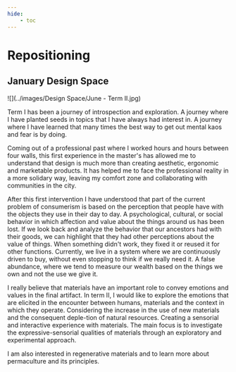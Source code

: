 ```yaml
---
hide:
    - toc
---
```


# **Repositioning**
## January Design Space 
![](../images/Design Space/June - Term II.jpg)

Term I has been a journey of introspection and exploration. A journey where I have planted seeds in topics that I have always had interest in. A journey where I have learned that many times the best way to get out mental kaos and fear is by doing.

Coming out of a professional past where I worked hours and hours between four walls, this first experience in the master's has allowed me to understand that design is much more than creating aesthetic, ergonomic and marketable products. It has helped me to face the professional reality in a more solidary way, leaving my comfort zone and collaborating with communities in the city. 

After this first intervention I have understood that part of the current problem of consumerism is based on the perception that people have with the objects they use in their day to day. A psychological, cultural, or social behavior in which affection and value about the things around us has been lost. If we look back and analyze the behavior that our ancestors had with their goods, we can highlight that they had other perceptions about the value of things.  When something didn't work, they fixed it or reused it for other functions. Currently, we live in a system where we are continuously driven to buy, without even stopping to think if we really need it. A false abundance, where we tend to measure our wealth based on the things we own and not the use we give it. 

I really believe that materials have an important role to convey emotions and values in the final artifact. In term II, I would like to explore the emotions that are elicited in the encounter between humans, materials and the context in which they operate. Considering the increase in the use of new materials and the consequent deple-tion of natural resources. Creating a sensorial and interactive experience with materials. The main focus is to investigate the expressive-sensorial qualities of materials through an exploratory and experimental approach.  

I am also interested in regenerative materials and to learn more about permaculture and its principles. 

